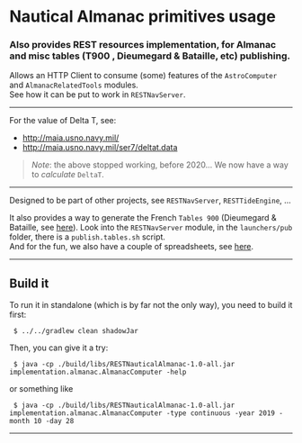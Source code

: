 # Nautical Almanac primitives usage 
### Also provides REST resources implementation, for Almanac and misc tables (T900 , Dieumegard & Bataille, etc) publishing.
Allows an HTTP Client to consume (some) features of the `AstroComputer` and `AlmanacRelatedTools` modules.  
See how it can be put to work in `RESTNavServer`.

--- 

For the value of Delta T, see:
- http://maia.usno.navy.mil/
- http://maia.usno.navy.mil/ser7/deltat.data

> _Note_: the above stopped working, before 2020... We now have a way to _calculate_ `DeltaT`.

---

Designed to be part of other projects, see `RESTNavServer`, `RESTTideEngine`, ...

It also provides a way to generate the French `Tables 900` (Dieumegard & Bataille, see [here](http://navastro.free.fr/dieumegard1.htm)). Look into the `RESTNavServer` module,
in the `launchers/pub` folder, there is a `publish.tables.sh` script.  
And for the fun, we also have a couple of spreadsheets, see [here](spreadsheets/README.md).

---

## Build it
To run it in standalone (which is by far not the only way), you need to build it first:
```
 $ ../../gradlew clean shadowJar
```
Then, you can give it a try:
```
 $ java -cp ./build/libs/RESTNauticalAlmanac-1.0-all.jar implementation.almanac.AlmanacComputer -help
```
or something like
```
 $ java -cp ./build/libs/RESTNauticalAlmanac-1.0-all.jar implementation.almanac.AlmanacComputer -type continuous -year 2019 -month 10 -day 28
```

---
